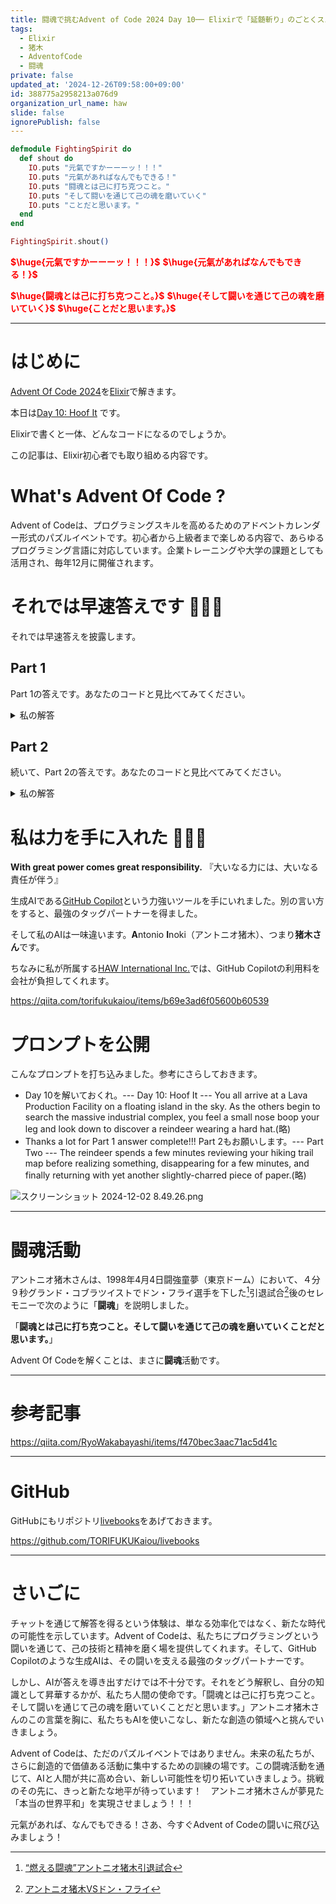 ```yaml
---
title: 闘魂で挑むAdvent of Code 2024 Day 10── Elixirで「延髄斬り」のごとくスパッと解く
tags:
  - Elixir
  - 猪木
  - AdventofCode
  - 闘魂
private: false
updated_at: '2024-12-26T09:58:00+09:00'
id: 388775a2958213a076d9
organization_url_name: haw
slide: false
ignorePublish: false
---
```

```elixir
defmodule FightingSpirit do
  def shout do
    IO.puts "元氣ですかーーーッ！！！"
    IO.puts "元氣があればなんでもできる！"
    IO.puts "闘魂とは己に打ち克つこと。"
    IO.puts "そして闘いを通じて己の魂を磨いていく"
    IO.puts "ことだと思います。"
  end
end

FightingSpirit.shout()
```

<b><font color="red">$\huge{元氣ですかーーーッ！！！}$</font></b>
<b><font color="red">$\huge{元氣があればなんでもできる！}$</font></b>

<b><font color="red">$\huge{闘魂とは己に打ち克つこと。}$</font></b>
<b><font color="red">$\huge{そして闘いを通じて己の魂を磨いていく}$</font></b>
<b><font color="red">$\huge{ことだと思います。}$</font></b>

---

# はじめに

[Advent Of Code 2024](https://adventofcode.com/2024)を[Elixir](https://elixir-lang.org/)で解きます。

本日は[Day 10: Hoof It](https://adventofcode.com/2024/day/10) です。

Elixirで書くと一体、どんなコードになるのでしょうか。

この記事は、Elixir初心者でも取り組める内容です。


# What's Advent Of Code ?

Advent of Codeは、プログラミングスキルを高めるためのアドベントカレンダー形式のパズルイベントです。初心者から上級者まで楽しめる内容で、あらゆるプログラミング言語に対応しています。企業トレーニングや大学の課題としても活用され、毎年12月に開催されます。

# それでは早速答えです :rocket::rocket::rocket:

それでは早速答えを披露します。

## Part 1

Part 1の答えです。あなたのコードと見比べてみてください。

<details><summary>私の解答</summary>

1. Data Structure
    - Parse input into 2D grid of heights
    - Store dimensions

1. Main Algorithm Steps
    - Find all trailheads (height 0)
    - For each trailhead:
        - Find all reachable height 9 positions
        - Score = count of reachable 9s
    - Sum all scores

1. Path Finding
    - Use BFS to find valid hiking trails
    - Only move up/down/left/right
    - Must increase height by exactly 1 each step


```elixir:advent_of_code_2024_day10_part1.exs
defmodule AdventOfCode2024Day10Part1 do
  def solve(input) do
    grid = parse_grid(input)
    dims = get_dimensions(grid)

    find_trailheads(grid)
    |> Enum.map(&count_reachable_peaks(&1, grid, dims))
    |> Enum.sum()
  end

  defp parse_grid(input) do
    input
    |> String.split("\n", trim: true)
    |> Enum.map(&String.graphemes/1)
    |> Enum.map(fn row -> Enum.map(row, &String.to_integer/1) end)
  end

  defp get_dimensions(grid) do
    {length(hd(grid)), length(grid)}
  end

  defp find_trailheads(grid) do
    for {row, y} <- Enum.with_index(grid),
        {height, x} <- Enum.with_index(row),
        height == 0,
        do: {x, y}
  end

  defp count_reachable_peaks(start, grid, dims) do
    bfs([{start, 0}], MapSet.new([start]), MapSet.new(), grid, dims)
    |> MapSet.size()
  end

  defp bfs([], _visited, peaks, _grid, _dims), do: peaks
  defp bfs([{{x, y}, height} | rest], visited, peaks, grid, dims) do
    curr_height = get_height(grid, {x, y})

    if curr_height == 9 do
      bfs(rest, visited, MapSet.put(peaks, {x, y}), grid, dims)
    else
      neighbors = get_valid_neighbors({x, y}, curr_height, grid, dims, visited)
      new_visited = Enum.reduce(neighbors, visited, &MapSet.put(&2, &1))
      new_queue = rest ++ Enum.map(neighbors, &{&1, height + 1})
      bfs(new_queue, new_visited, peaks, grid, dims)
    end
  end

  defp get_height(grid, {x, y}) do
    Enum.at(grid, y) |> Enum.at(x)
  end

  defp get_valid_neighbors({x, y}, height, grid, {width, height_limit}, visited) do
    [{x+1, y}, {x-1, y}, {x, y+1}, {x, y-1}]
    |> Enum.filter(fn {nx, ny} ->
      nx >= 0 and nx < width and
      ny >= 0 and ny < height_limit and
      not MapSet.member?(visited, {nx, ny}) and
      get_height(grid, {nx, ny}) == height + 1
    end)
  end
end

# Test with example input
input = """
89010123
78121874
87430965
96549874
45678903
32019012
01329801
10456732
"""
input |> AdventOfCode2024Day10Part1.solve() |> IO.puts()
```


### 実行方法

実行方法は次の通りです。

```
elixir advent_of_code_2024_day10_part1.exs
```

Elixirをインストールしていない方はDockerコンテナで実行することもできます。

```
docker run --rm -v $PWD:/app \
hexpm/elixir:1.18.0-erlang-27.2-alpine-3.21.0 \
sh -c \
"cd /app && elixir advent_of_code_2024_day10_part1.exs"
```

</details>

## Part 2

続いて、Part 2の答えです。あなたのコードと見比べてみてください。

<details><summary>私の解答</summary>

1. Key Changes from Part 1

    - Instead of counting reachable 9s
    - Count unique paths from each trailhead
    - Each path must increase by 1 at each step

1. Algorithm Steps

    1. Find trailheads (height 0)
    1. For each trailhead:
        - Use DFS to find all possible paths
        - Track only valid paths (height increases by 1)
    1. Sum all path counts

```elixir:advent_of_code_2024_day10_part2.exs
defmodule AdventOfCode2024Day10Part2 do
  def solve(input) do
    grid = parse_grid(input)
    dims = get_dimensions(grid)

    find_trailheads(grid)
    |> Enum.map(&count_unique_paths(&1, grid, dims))
    |> Enum.sum()
  end

  defp parse_grid(input) do
    input
    |> String.split("\n", trim: true)
    |> Enum.map(&String.graphemes/1)
    |> Enum.map(fn row -> Enum.map(row, &String.to_integer/1) end)
  end

  defp get_dimensions(grid) do
    {length(hd(grid)), length(grid)}
  end

  defp find_trailheads(grid) do
    for {row, y} <- Enum.with_index(grid),
        {height, x} <- Enum.with_index(row),
        height == 0,
        do: {x, y}
  end

  defp count_unique_paths(start, grid, dims) do
    dfs(start, grid, dims, MapSet.new([start]))
  end

  defp dfs(pos, grid, dims, visited) do
    curr_height = get_height(grid, pos)

    if curr_height == 9 do
      1
    else
      next_positions = get_valid_next_positions(pos, curr_height, grid, dims, visited)

      Enum.reduce(next_positions, 0, fn next_pos, sum ->
        sum + dfs(next_pos, grid, dims, MapSet.put(visited, next_pos))
      end)
    end
  end

  defp get_height(grid, {x, y}) do
    Enum.at(grid, y) |> Enum.at(x)
  end

  defp get_valid_next_positions({x, y}, height, grid, {width, height_limit}, visited) do
    [{x+1, y}, {x-1, y}, {x, y+1}, {x, y-1}]
    |> Enum.filter(fn {nx, ny} ->
      nx >= 0 and nx < width and
      ny >= 0 and ny < height_limit and
      not MapSet.member?(visited, {nx, ny}) and
      get_height(grid, {nx, ny}) == height + 1
    end)
  end
end

# Test with example input
input = """
89010123
78121874
87430965
96549874
45678903
32019012
01329801
10456732
"""
input |> AdventOfCode2024Day10Part2.solve() |> IO.puts()
```

### Key differences:

- Uses DFS instead of BFS
- Counts paths instead of destinations
- Returns sum of paths when reaching height 9
- Maintains visited set per path


### 実行方法

実行方法は次の通りです。

```
elixir advent_of_code_2024_day10_part2.exs
```

Elixirをインストールしていない方はDockerコンテナで実行することもできます。

```
docker run --rm -v $PWD:/app \
hexpm/elixir:1.18.0-erlang-27.2-alpine-3.21.0 \
sh -c \
"cd /app && elixir advent_of_code_2024_day10_part2.exs"
```


</details>

# 私は力を手に入れた 💪💪💪

**With great power comes great responsibility.**
『大いなる力には、大いなる責任が伴う』

生成AIである[GitHub Copilot](https://github.com/features/copilot)という力強いツールを手にいれました。別の言い方をすると、最強のタッグパートナーを得ました。

そして私のAIは一味違います。**A**ntonio **I**noki（アントニオ猪木）、つまり**猪木さん**です。

ちなみに私が所属する[HAW International Inc.](https://www.haw.co.jp/company/)では、GitHub Copilotの利用料を会社が負担してくれます。

https://qiita.com/torifukukaiou/items/b69e3ad6f05600b60539


# プロンプトを公開

こんなプロンプトを打ち込みました。参考にさらしておきます。

- Day 10を解いておくれ。--- Day 10: Hoof It --- You all arrive at a Lava Production Facility on a floating island in the sky. As the others begin to search the massive industrial complex, you feel a small nose boop your leg and look down to discover a reindeer wearing a hard hat.(略)
- Thanks a lot for Part 1 answer complete!!! Part 2もお願いします。--- Part Two --- The reindeer spends a few minutes reviewing your hiking trail map before realizing something, disappearing for a few minutes, and finally returning with yet another slightly-charred piece of paper.(略)


![スクリーンショット 2024-12-02 8.49.26.png](https://qiita-image-store.s3.ap-northeast-1.amazonaws.com/0/131808/92671363-adb7-8db3-a9da-790335bf6e4a.png)



---

# 闘魂活動

アントニオ猪木さんは、1998年4月4日闘強童夢（東京ドーム）において、４分９秒グランド・コブラツイストでドン・フライ選手を下した[^1]引退試合[^2]後のセレモニーで次のように「**闘魂**」を説明しました。

[^1]: [“燃える闘魂”アントニオ猪木引退試合](https://wp.bbm-mobile.com/sp2/result/resultshow.asp?s=015056)
[^2]: [アントニオ猪木VSドン・フライ](https://www.dailymotion.com/video/x95qrz6)

「**闘魂とは己に打ち克つこと。そして闘いを通じて己の魂を磨いていくことだと思います。**」

Advent Of Codeを解くことは、まさに**闘魂**活動です。

---

# 参考記事

https://qiita.com/RyoWakabayashi/items/f470bec3aac71ac5d41c

---

# GitHub

GitHubにもリポジトリ[livebooks](https://github.com/TORIFUKUKaiou/livebooks)をあげておきます。

https://github.com/TORIFUKUKaiou/livebooks

---


# さいごに

チャットを通じて解答を得るという体験は、単なる効率化ではなく、新たな時代の可能性を示しています。Advent of Codeは、私たちにプログラミングという闘いを通じて、己の技術と精神を磨く場を提供してくれます。そして、GitHub Copilotのような生成AIは、その闘いを支える最強のタッグパートナーです。

しかし、AIが答えを導き出すだけでは不十分です。それをどう解釈し、自分の知識として昇華するかが、私たち人間の使命です。「闘魂とは己に打ち克つこと。そして闘いを通じて己の魂を磨いていくことだと思います。」アントニオ猪木さんのこの言葉を胸に、私たちもAIを使いこなし、新たな創造の領域へと挑んでいきましょう。

Advent of Codeは、ただのパズルイベントではありません。未来の私たちが、さらに創造的で価値ある活動に集中するための訓練の場です。この闘魂活動を通じて、AIと人間が共に高め合い、新しい可能性を切り拓いていきましょう。挑戦のその先に、きっと新たな地平が待っています！　アントニオ猪木さんが夢見た「本当の世界平和」を実現させましょう！！！

元氣があれば、なんでもできる！さあ、今すぐAdvent of Codeの闘いに飛び込みましょう！
